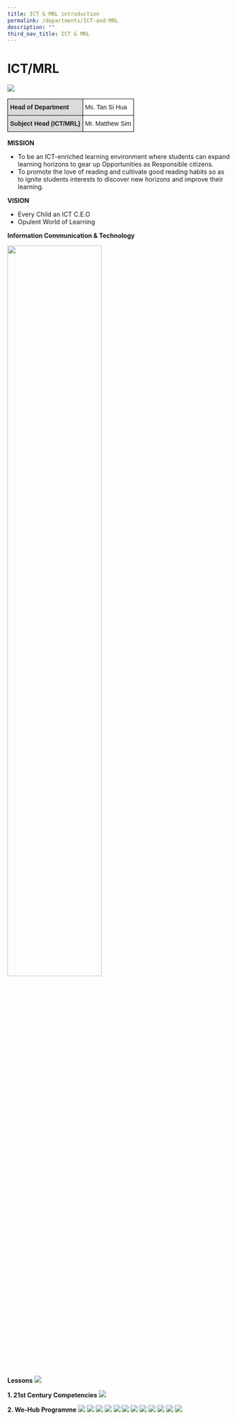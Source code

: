 ```yaml
---
title: ICT & MRL introduction
permalink: /departments/ICT-and-MRL
description: ""
third_nav_title: ICT & MRL
---
```

# ICT/MRL

![](/images/ICT_MRL.jpg)

<style type="text/css">
.tg  {border-collapse:collapse;border-spacing:0;}
.tg td{border-color:black;border-style:solid;border-width:1px;font-family:Arial, sans-serif;font-size:14px;
  overflow:hidden;padding:10px 5px;word-break:normal;}
.tg th{border-color:black;border-style:solid;border-width:1px;font-family:Arial, sans-serif;font-size:14px;
  font-weight:normal;overflow:hidden;padding:10px 5px;word-break:normal;}
.tg .tg-cly1{text-align:left;vertical-align:middle}
.tg .tg-5y7r{background-color:#DBDBDB;font-weight:bold;text-align:left;vertical-align:top}
</style>
<table class="tg">
<thead>
  <tr>
    <th class="tg-5y7r">Head of Department</th>
    <th class="tg-cly1">Ms. Tan Si Hua<br></th>
  </tr>
</thead>
<tbody>
  <tr>
    <td class="tg-5y7r">Subject Head (ICT/MRL) </td>
    <td class="tg-cly1">Mr. Matthew Sim<br></td>
  </tr>
</tbody>
</table>

**MISSION**

* To be an ICT-enriched learning environment where students can expand learning horizons to gear up Opportunities as Responsible citizens.
* To promote the love of reading and cultivate good reading habits so as to ignite students interests to discover new horizons and improve their learning.

**VISION**

* Every Child an ICT C.E.O
* Opulent World of Learning

**Information Communication & Technology**

<img src="/images/WGPS%20ICT%20Frame%20Work.jpg" 
     style="width:65%">


**Lessons**
![](/images/Teacher%20Hand%20Book%202019%201.jpg)

**1. 21st Century Competencies**
![](/images/Picture6.png)

**2. We-Hub Programme**
![](/images/Slide12.jpeg)
![](/images/Slide13.jpeg)
![](/images/Slide14.jpeg)
![](/images/Slide15.jpeg)
![](/images/Slide16.jpeg)
![](/images/Slide17.jpeg)
![](/images/Slide18.jpeg)
![](/images/Slide19.jpeg)
![](/images/Slide20.jpeg)
![](/images/Slide21.jpeg)
![](/images/Slide22.jpeg)
![](/images/Slide23.jpeg)